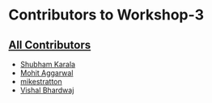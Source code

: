 # Contributors to Workshop-3

## [All Contributors](https://github.com/ShubhamKarala/Workshop-3/graphs/contributors)

- [Shubham Karala](https://github.com/ShubhamKarala)
- [Mohit Aggarwal](https://github.com/Mister-maker)
- [mikestratton](https://github.com/mikestratton)
- [Vishal Bhardwaj](https://github.com/srdevelopervishal)
